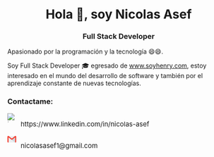 <h1 align="center">Hola 👋, soy Nicolas Asef</h1>
<h3 align="center">Full Stack Developer</h3>

Apasionado por la programación y la tecnología 😄😄.

Soy Full Stack Developer 🎓 egresado de www.soyhenry.com, estoy interesado en el mundo del desarrollo de software y también por el aprendizaje constante de nuevas tecnologías.


<h3>Contactame: </h3>
<div align="left" style="display:flex; align-items:flex-start">
<img src="https://raw.githubusercontent.com/rahuldkjain/github-profile-readme-generator/master/src/images/icons/Social/linked-in-alt.svg" alt="https://www.linkedin.com/in/nicolas-asef/" height="20" width="20" />
<p style="font-size: 15px; margin-left:10px"> https://www.linkedin.com/in/nicolas-asef </p>
</div>
<div align="left" style="display:flex; align-items:flex-start">
<img align="center" src="./assets/images/gmail.png" alt="nicolasasef1@gmail.com" height="20" width="20" />
<p style="font-size: 15px; margin-left:10px"> nicolasasef1@gmail.com </p>
</div>

<!--
**nicolas-asef/nicolas-asef** is a ✨ _special_ ✨ repository because its `README.md` (this file) appears on your GitHub profile.

Here are some ideas to get you started:

- 🔭 I’m currently working on ...
- 🌱 I’m currently learning ...
- 👯 I’m looking to collaborate on ...
- 🤔 I’m looking for help with ...
- 💬 Ask me about ...
- 📫 How to reach me: ...
- 😄 Pronouns: ...
- ⚡ Fun fact: ...
-->
